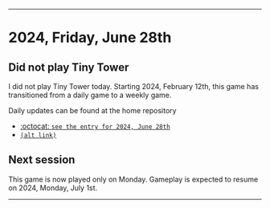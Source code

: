 
***

# 2024, Friday, June 28th

## Did not play Tiny Tower

<!-- TODO: For each weekly entry, make sure the date is correct. The day of the week should be modified in 4 places !-->

I did not play Tiny Tower today. Starting 2024, February 12th, this game has transitioned from a daily game to a weekly game.

Daily updates can be found at the home repository

- [:octocat: `see the entry for 2024, June 28th`](https://github.com/seanpm2001/SeansLifeArchive_Images_TinyTower/tree/master/tiny%20tower/2024/06_June/28/) 
- [`(alt link)`](/tiny%20tower/2024/06_June/28/)

## Next session

This game is now played only on Monday. Gameplay is expected to resume on 2024, Monday, July 1st.

***
